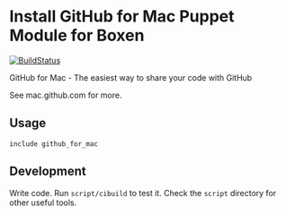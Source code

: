 # Install GitHub for Mac Puppet Module for Boxen
[![BuildStatus](https://travis-ci.org/boxen/puppet-github_for_mac.svg?branch=master)](https://travis-ci.org/boxen/puppet-github_for_mac)

GitHub for Mac - The easiest way to share your code with GitHub

See mac.github.com for more.

## Usage

```include github_for_mac```


## Development

Write code. Run `script/cibuild` to test it. Check the `script`
directory for other useful tools.

